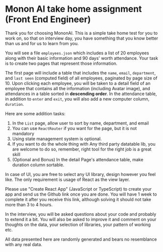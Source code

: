 # Monon AI take home assignment (Front End Engineer)

Thank you for choosing MononAI. This is a simple take home test for you to work on, so that on interview day, you have something that you know better than us and for us to learn from you.

You will see a file `employees.json` which includes a list of 20 employees along with their basic information and 90 days' worth attendance. Your task is to create two pages that represent those information.

The first page will include a table that includes the `name`, `email`, `department`, and `last seen` (computed field) of all employees, paginated by page size of 10. Upon clicking each employee, you will be taken to a detail field of an employee that contains all the information (including Avatar image), and attendances in a table sorted in **descending order**. In the attendance table, in addition to `enter` and `exit`, you will also add a new computer column, `duration`.

Here are some addition tasks:

1. In the `List` page, allow user to sort by name, department, and email
2. You can use `ReactRouter` if you want for the page, but it is not mandatory
3. Using state management system is optional.
4. If you want to do the whole thing with Any third party datatable lib, you are welcome to do so, remember, right tool for the right job is a great skill
5. (Optional and Bonus) In the detail Page's attendance table, make duration column sortable.

In case of UI, you are free to select any UI library, design however you feel like. The only requirement is usage of React as the view layer.

Please use "Create React App" (JavaScript or TypeScript) to create your app and send us the Github link once you are done. You will have 1 week to complete it after you receive this link, although solving it should not take more than 3 to 4 hours. 


In the interview, you will be asked questions about your code and probably to extend it a bit. You will also be asked to improve it and comment on your thoughts on the data, your selection of libraries, your pattern of working etc. 

All data presented here are randomly generated and bears no resemblance with any real data.

